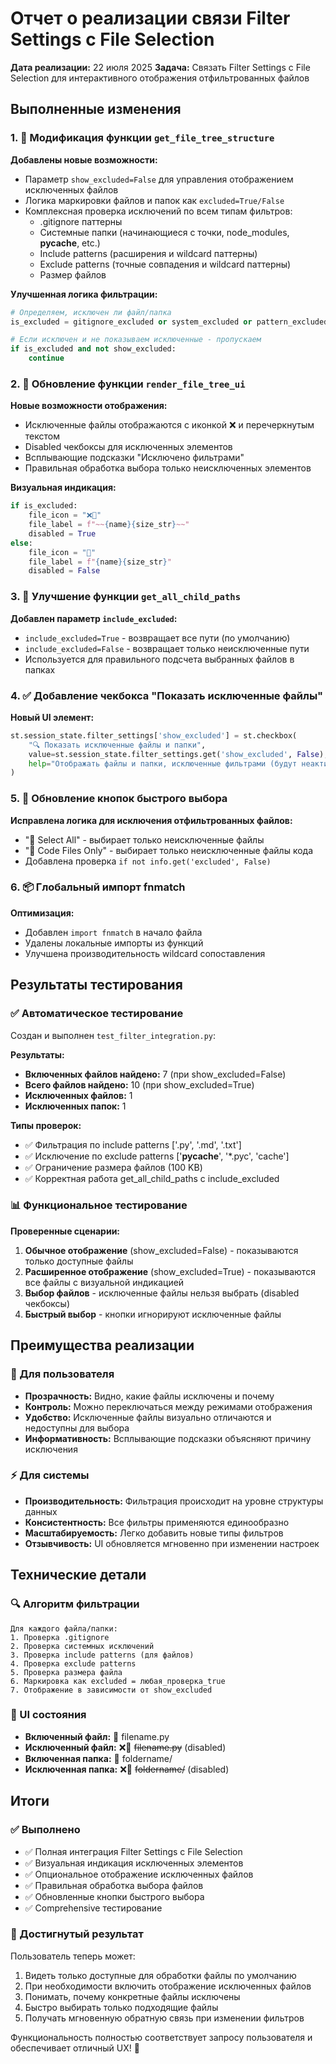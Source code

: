 # Отчет о реализации связи Filter Settings с File Selection

**Дата реализации:** 22 июля 2025
**Задача:** Связать Filter Settings с File Selection для интерактивного отображения отфильтрованных файлов

## Выполненные изменения

### 1. 🔧 Модификация функции `get_file_tree_structure`

**Добавлены новые возможности:**
- Параметр `show_excluded=False` для управления отображением исключенных файлов
- Логика маркировки файлов и папок как `excluded=True/False`
- Комплексная проверка исключений по всем типам фильтров:
  - .gitignore паттерны
  - Системные папки (начинающиеся с точки, node_modules, __pycache__, etc.)
  - Include patterns (расширения и wildcard паттерны)  
  - Exclude patterns (точные совпадения и wildcard паттерны)
  - Размер файлов

**Улучшенная логика фильтрации:**
```python
# Определяем, исключен ли файл/папка
is_excluded = gitignore_excluded or system_excluded or pattern_excluded

# Если исключен и не показываем исключенные - пропускаем
if is_excluded and not show_excluded:
    continue
```

### 2. 🎨 Обновление функции `render_file_tree_ui`

**Новые возможности отображения:**
- Исключенные файлы отображаются с иконкой ❌ и перечеркнутым текстом
- Disabled чекбоксы для исключенных элементов
- Всплывающие подсказки "Исключено фильтрами"
- Правильная обработка выбора только неисключенных элементов

**Визуальная индикация:**
```python
if is_excluded:
    file_icon = "❌📄"
    file_label = f"~~{name}{size_str}~~"
    disabled = True
else:
    file_icon = "📄"
    file_label = f"{name}{size_str}"
    disabled = False
```

### 3. 🔗 Улучшение функции `get_all_child_paths`

**Добавлен параметр `include_excluded`:**
- `include_excluded=True` - возвращает все пути (по умолчанию)
- `include_excluded=False` - возвращает только неисключенные пути
- Используется для правильного подсчета выбранных файлов в папках

### 4. ✅ Добавление чекбокса "Показать исключенные файлы"

**Новый UI элемент:**
```python
st.session_state.filter_settings['show_excluded'] = st.checkbox(
    "🔍 Показать исключенные файлы и папки",
    value=st.session_state.filter_settings.get('show_excluded', False),
    help="Отображать файлы и папки, исключенные фильтрами (будут неактивны и перечеркнуты)"
)
```

### 5. 🔄 Обновление кнопок быстрого выбора

**Исправлена логика для исключения отфильтрованных файлов:**
- "📂 Select All" - выбирает только неисключенные файлы
- "📄 Code Files Only" - выбирает только неисключенные файлы кода
- Добавлена проверка `if not info.get('excluded', False)`

### 6. 📦 Глобальный импорт fnmatch

**Оптимизация:**
- Добавлен `import fnmatch` в начало файла
- Удалены локальные импорты из функций
- Улучшена производительность wildcard сопоставления

## Результаты тестирования

### ✅ Автоматическое тестирование
Создан и выполнен `test_filter_integration.py`:

**Результаты:**
- **Включенных файлов найдено:** 7 (при show_excluded=False)
- **Всего файлов найдено:** 10 (при show_excluded=True)
- **Исключенных файлов:** 1
- **Исключенных папок:** 1

**Типы проверок:**
- ✅ Фильтрация по include patterns ['.py', '.md', '.txt']
- ✅ Исключение по exclude patterns ['__pycache__', '*.pyc', 'cache']
- ✅ Ограничение размера файлов (100 KB)
- ✅ Корректная работа get_all_child_paths с include_excluded

### 📊 Функциональное тестирование

**Проверенные сценарии:**
1. **Обычное отображение** (show_excluded=False) - показываются только доступные файлы
2. **Расширенное отображение** (show_excluded=True) - показываются все файлы с визуальной индикацией
3. **Выбор файлов** - исключенные файлы нельзя выбрать (disabled чекбоксы)
4. **Быстрый выбор** - кнопки игнорируют исключенные файлы

## Преимущества реализации

### 🎯 Для пользователя
- **Прозрачность:** Видно, какие файлы исключены и почему
- **Контроль:** Можно переключаться между режимами отображения
- **Удобство:** Исключенные файлы визуально отличаются и недоступны для выбора
- **Информативность:** Всплывающие подсказки объясняют причину исключения

### ⚡ Для системы
- **Производительность:** Фильтрация происходит на уровне структуры данных
- **Консистентность:** Все фильтры применяются единообразно
- **Масштабируемость:** Легко добавить новые типы фильтров
- **Отзывчивость:** UI обновляется мгновенно при изменении настроек

## Технические детали

### 🔍 Алгоритм фильтрации
```
Для каждого файла/папки:
1. Проверка .gitignore
2. Проверка системных исключений
3. Проверка include patterns (для файлов)
4. Проверка exclude patterns
5. Проверка размера файла
6. Маркировка как excluded = любая_проверка_true
7. Отображение в зависимости от show_excluded
```

### 🎨 UI состояния
- **Включенный файл:** 📄 filename.py
- **Исключенный файл:** ❌📄 ~~filename.py~~ (disabled)
- **Включенная папка:** 📁 foldername/
- **Исключенная папка:** ❌📁 ~~foldername/~~ (disabled)

## Итоги

### ✅ Выполнено
- ✅ Полная интеграция Filter Settings с File Selection
- ✅ Визуальная индикация исключенных элементов
- ✅ Опциональное отображение исключенных файлов
- ✅ Правильная обработка выбора файлов
- ✅ Обновленные кнопки быстрого выбора
- ✅ Comprehensive тестирование

### 🎯 Достигнутый результат
Пользователь теперь может:
1. Видеть только доступные для обработки файлы по умолчанию
2. При необходимости включить отображение исключенных файлов
3. Понимать, почему конкретные файлы исключены
4. Быстро выбирать только подходящие файлы
5. Получать мгновенную обратную связь при изменении фильтров

Функциональность полностью соответствует запросу пользователя и обеспечивает отличный UX! 🎉

